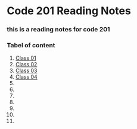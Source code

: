 # Code 201 Reading Notes
### this is a reading notes for code 201 
### Tabel of content
1. [Class 01](https://hudajundi.github.io/reading-notes/class-01)
1. [Class 02](https://hudajundi.github.io/reading-notes/class-02)
1. [Class 03](https://hudajundi.github.io/reading-notes/class-03)
1. [Class 04](https://hudajundi.github.io/reading-notes/class-04)
1. 
1. 
1. 
1. 
1. 
1. 
1. 